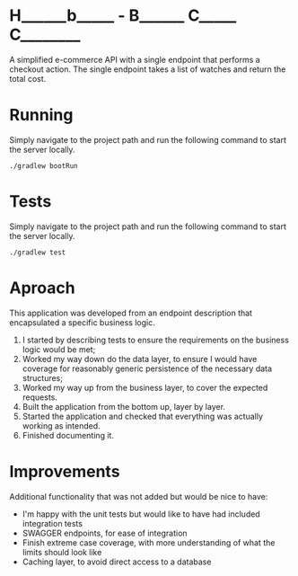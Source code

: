 # H______b_____ - B______ C_____ C________
A simplified e-commerce API with a single endpoint that performs a
checkout action. The single endpoint takes a list of watches and return the total cost.

# Running
Simply navigate to the project path and run the following command to start the server locally.
```
./gradlew bootRun
```

# Tests
Simply navigate to the project path and run the following command to start the server locally.
```
./gradlew test
```

# Aproach
This application was developed from an endpoint description that encapsulated a specific business logic.
1. I started by describing tests to ensure the requirements on the business logic would be met;
2. Worked my way down do the data layer, to ensure I would have coverage for reasonably generic persistence of the necessary data structures;
3. Worked my way up from the business layer, to cover the expected requests.
4. Built the application from the bottom up, layer by layer.
5. Started the application and checked that everything was actually working as intended.
6. Finished documenting it.

# Improvements
Additional functionality that was not added but would be nice to have:
- I'm happy with the unit tests but would like to have had included integration tests
- SWAGGER endpoints, for ease of integration
- Finish extreme case coverage, with more understanding of what the limits should look like
- Caching layer, to avoid direct access to a database